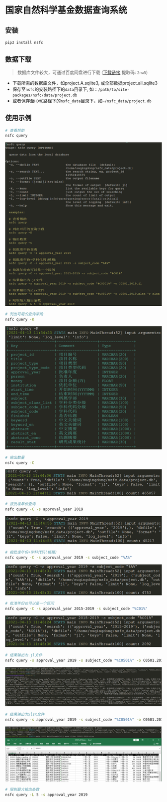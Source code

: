 # 国家自然科学基金数据查询系统

## 安装
```bash
pip3 install nsfc
```

## 数据下载
> 数据库文件较大，可通过百度网盘进行下载
> ([下载链接](https://pan.baidu.com/s/1eadrfUg1ovBF1EAXWSTV-w) 提取码: `2nw5`)
- 下载所需的数据库文件，如project.A.sqlite3, 或全部数据project.all.sqlite3
- 保存至`nsfc`的安装路径下的`data`目录下, 如：`/path/to/site-packages/nsfc/data/project.db`
- 或者保存至`HOME`路径下的`nsfc_data`目录下，如`~/nsfc_data/project.db`

## 使用示例
```bash
# 查看帮助
nsfc query
```
![](examples/query-help.png)

```bash
# 列出可用的查询字段
nsfc query -K
```
![](examples/query-keys.png)

```bash
# 输出数量
nsfc query -C
```
![](examples/query-count.png)

```bash
# 按批准年份查询
nsfc query -C -s approval_year 2019
```
![](examples/query-count-year.png)

```bash
# 按批准年份+学科代码(模糊)
nsfc query -C -s approval_year 2019 -s subject_code "%A%"
```
![](examples/query-year-and-subject.png)

```bash
# 批准年份也可以是一个区间
nsfc query -C -s approval_year 2015-2019 -s subject_code "%C01%"
```
![](examples/query-year-region.png)

```bash
# 结果输出为.jl文件
nsfc query -s approval_year 2019 -s subject_code "%C0501%" -o C0501.2019.jl
```
![](examples/query-output-jl.png)

```bash
# 结果输出为xlsx文件
nsfc query -s approval_year 2019 -s subject_code "%C0501%" -o C0501.2019.xlsx -F xlsx
```
![](examples/query-output-xlsx.png)

```bash
# 限制最大输出条数
nsfc query -L 5 -s approval_year 2019                                           
```
